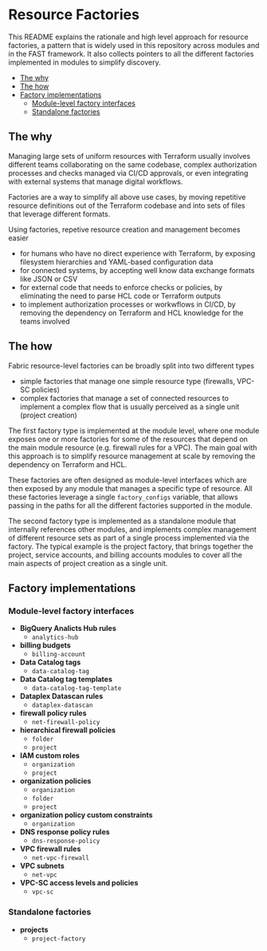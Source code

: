# Resource Factories

This README explains the rationale and high level approach for resource factories, a pattern that is widely used in this repository across modules and in the FAST framework. It also collects pointers to all the different factories implemented in modules to simplify discovery.

<!-- BEGIN TOC -->
- [The why](#the-why)
- [The how](#the-how)
- [Factory implementations](#factory-implementations)
  - [Module-level factory interfaces](#module-level-factory-interfaces)
  - [Standalone factories](#standalone-factories)
<!-- END TOC -->

## The why

Managing large sets of uniform resources with Terraform usually involves different teams collaborating on the same codebase, complex authorization processes and checks managed via CI/CD approvals, or even integrating with external systems that manage digital workflows.

Factories are a way to simplify all above use cases, by moving repetitive resource definitions out of the Terraform codebase and into sets of files that leverage different formats.

Using factories, repetive resource creation and management becomes easier

- for humans who have no direct experience with Terraform, by exposing filesystem hierarchies and YAML-based configuration data
- for connected systems, by accepting well know data exchange formats like JSON or CSV
- for external code that needs to enforce checks or policies, by eliminating the need to parse HCL code or Terraform outputs
- to implement authorization processes or workwflows in CI/CD, by removing the dependency on Terraform and HCL knowledge for the teams involved

## The how

Fabric resource-level factories can be broadly split into two different types

- simple factories that manage one simple resource type (firewalls, VPC-SC policies)
- complex factories that manage a set of connected resources to implement a complex flow that is usually perceived as a single unit (project creation)

The first factory type is implemented at the module level, where one module exposes one or more factories for some of the resources that depend on the main module resource (e.g. firewall rules for a VPC). The main goal with this approach is to simplify resource management at scale by removing the dependency on Terraform and HCL.

These factories are often designed as module-level interfaces which are then exposed by any module that manages a specific type of resource. All these factories leverage a single `factory_configs` variable, that allows passing in the paths for all the different factories supported in the module.

The second factory type is implemented as a standalone module that internally references other modules, and implements complex management of different resource sets as part of a single process implemented via the factory. The typical example is the project factory, that brings together the project, service accounts, and billing accounts modules to cover all the main aspects of project creation as a single unit.

## Factory implementations

### Module-level factory interfaces

- **BigQuery Analicts Hub rules**
  - `analytics-hub`
- **billing budgets**
  - `billing-account`
- **Data Catalog tags**
  - `data-catalog-tag`
- **Data Catalog tag templates**
  - `data-catalog-tag-template`
- **Dataplex Datascan rules**
  - `dataplex-datascan`
- **firewall policy rules**
  - `net-firewall-policy`
- **hierarchical firewall policies**
  - `folder`
  - `project`
- **IAM custom roles**
  - `organization`
  - `project`
- **organization policies**
  - `organization`
  - `folder`
  - `project`
- **organization policy custom constraints**
  - `organization`
- **DNS response policy rules**
  - `dns-response-policy`
- **VPC firewall rules**
  - `net-vpc-firewall`
- **VPC subnets**
  - `net-vpc`
- **VPC-SC access levels and policies**
  - `vpc-sc`

### Standalone factories

- **projects**
  - `project-factory`
